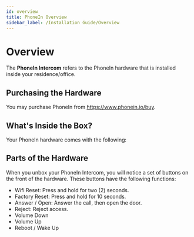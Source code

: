 ```yaml
---
id: overview
title: PhoneIn Overview
sidebar_label: /Installation Guide/Overview
---
```


# Overview
The **PhoneIn Intercom** refers to the PhoneIn hardware that is installed inside your residence/office. 

## Purchasing the Hardware
You may purchase PhoneIn from https://www.phonein.io/buy.

## What's Inside the Box?
Your PhoneIn hardware comes with the following:

## Parts of the Hardware

When you unbox your PhoneIn Intercom, you will notice a set of buttons on the front of the hardware. These buttons have the following functions:

* Wifi Reset: Press and hold for two (2) seconds.
* Factory Reset: Press and hold for 10 seconds.
* Answer / Open: Answer the call, then open the door.
* Reject: Reject access.
* Volume Down
* Volume Up
* Reboot / Wake Up
